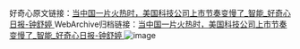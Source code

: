 好奇心原文链接：[当中国一片火热时，美国科技公司上市节奏变慢了_智能_好奇心日报-钟舒婷 ](https://www.qdaily.com/articles/10770.html)
WebArchive归档链接：[当中国一片火热时，美国科技公司上市节奏变慢了_智能_好奇心日报-钟舒婷 ](http://web.archive.org/web/20160730121029/http://www.qdaily.com/articles/10770.html)
![image](http://ww3.sinaimg.cn/large/007d5XDply1g3wg8x3gitj30u02n91kx)
